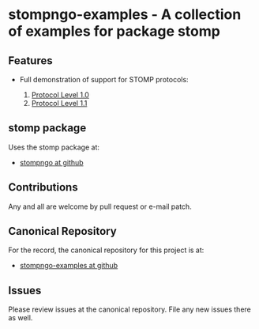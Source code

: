 # stompngo-examples - A collection of examples for package stomp #

## Features ##

* Full demonstration of support for STOMP protocols:

    1. [Protocol Level 1.0](http://stomp.github.com/stomp-specification-1.0.html)
    2. [Protocol Level 1.1](http://stomp.github.com/stomp-specification-1.1.html)

## stomp package ##

Uses the stomp package at:

* [stompngo at github](https://github.com/gmallard/stompngo)

## Contributions ##

Any and all are welcome by pull request or e-mail patch.

## Canonical Repository ##

For the record, the canonical repository for this project is at:

* [stompngo-examples at github](https://github.com/gmallard/stompngo-examples)

## Issues ##

Please review issues at the canonical repository.  File any new issues there as
well.


